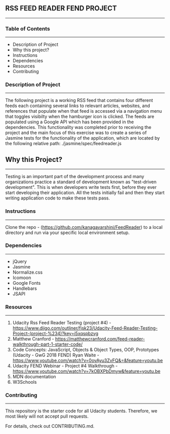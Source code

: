 

## RSS FEED READER FEND PROJECT
--------------------------------------------------------------
### Table of Contents
--------------------------------------------------------------

+ Description of Project
+ Why this project?
+ Instructions
+ Dependencies
+ Resources
+ Contributing

### Description of Project
-------------------------------------------------------------
The following project is a working RSS feed that contains four different feeds each containing several links to relevant articles, websites, and references that populate when that feed is accessed via a navigation menu that toggles visibilty when the hamburger icon is clicked. The feeds are populated using a Google API which has been provided in the dependencies. This functionality was completed prior to receiving the project and the main focus of this exercise was to create a series of Jasmine tests for the functionality of the application, which are located by the following relative path: ./jasmine/spec/feedreader.js

## Why this Project?
-------------------------------------------------------------------------------
Testing is an important part of the development process and many organizations practice a standard of development known as "test-driven development". This is when developers write tests first, before they ever start developing their application. All the tests initially fail and then they start writing application code to make these tests pass.

### Instructions
-------------------------------------------------------------------------------
Clone the repo - (https://github.com/kanagavarshini/FeedReader) to a local directory and run via your specific local environment setup.

### Dependencies
-------------------------------------------------------------------------------
+ jQuery
+ Jasmine
+ Normalize.css
+ Icomoon
+ Google Fonts
+ Handlebars
+ JSAPI


### Resources
--------------------------------------------------------------
1. Udacity Rss Feed Reader Testing (project #4) - https://www.diigo.com/outliner/fjsk23/Udacity-Feed-Reader-Testing-Project-(project-%234)?key=i5xqspbzvg
2. Matthew Cranford - https://matthewcranford.com/feed-reader-walkthrough-part-1-starter-code/
3. Code Concepts: JavaScript, Objects & Object Types, OOP, Prototypes (Udacity - GwG 2018 FEND) Ryan Waite - https://www.youtube.com/watch?v=0ovAyu3ZvFQ&=&feature=youtu.be
4. Udacity FEND Webinar - Project #4 Walkthrough - https://www.youtube.com/watch?v=7kOBXPbDmyw&feature=youtu.be
6. MDN documentation
7. W3Schools



### Contributing
--------------------------------------------------------------
This repository is the starter code for all Udacity students. Therefore, we most likely will not accept pull requests.

For details, check out CONTRIBUTING.md.
